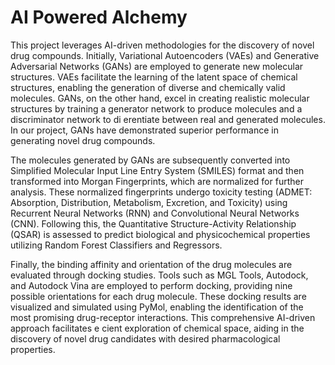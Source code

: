 # AI Powered Alchemy
This project leverages AI-driven methodologies for the discovery of novel drug compounds. Initially, Variational Autoencoders (VAEs) and Generative Adversarial Networks (GANs) are employed to generate new molecular structures. VAEs facilitate the learning of the latent space of chemical structures, enabling the generation of diverse and chemically valid molecules. GANs, on the other hand, excel in creating realistic molecular structures by training a generator network to produce molecules and a discriminator network to di erentiate between real and generated molecules. In our project, GANs have demonstrated superior performance in generating novel drug compounds. 

The molecules generated by GANs are subsequently converted into Simplified Molecular Input Line Entry System (SMILES) format and then transformed into Morgan Fingerprints, which are normalized for further analysis. These normalized fingerprints undergo toxicity testing (ADMET: Absorption, Distribution, Metabolism, Excretion, and Toxicity) using Recurrent Neural Networks (RNN) and Convolutional Neural Networks (CNN). Following this, the Quantitative Structure-Activity Relationship (QSAR) is assessed to predict biological and physicochemical properties utilizing Random Forest Classifiers and Regressors.

Finally, the binding affinity and orientation of the drug molecules are evaluated through docking studies. Tools such as MGL Tools, Autodock, and Autodock Vina are employed to perform docking, providing nine possible orientations for each drug molecule. These docking results are visualized and simulated using PyMol, enabling the identification of the most promising drug-receptor interactions. This comprehensive AI-driven approach facilitates e cient exploration of chemical space, aiding in the discovery of novel drug candidates with desired pharmacological properties.
